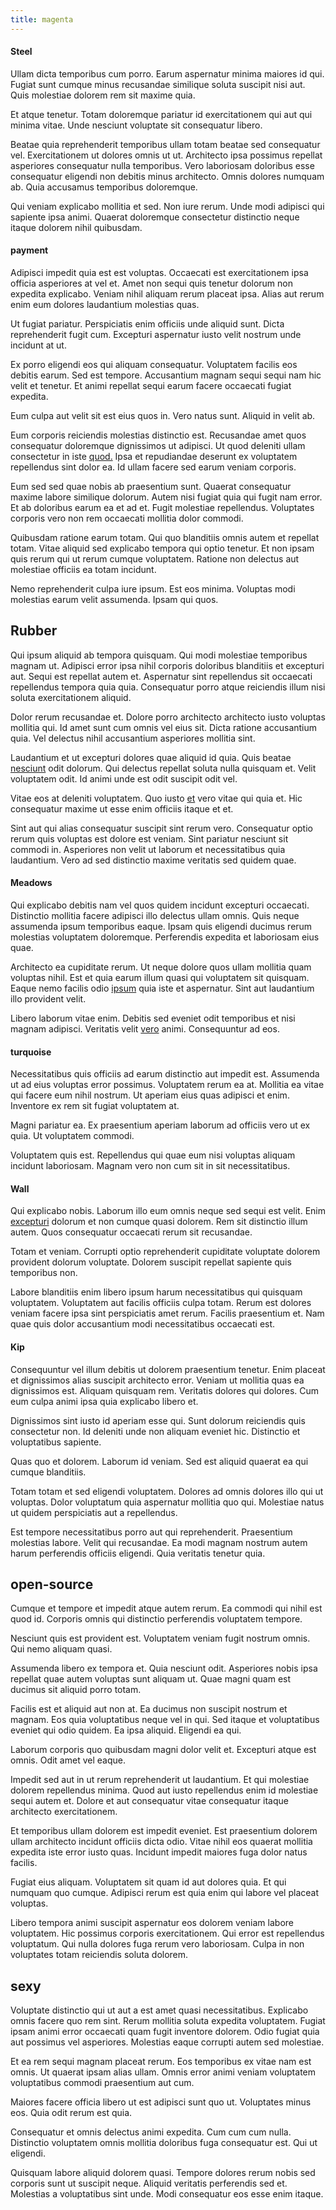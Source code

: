```yaml
---
title: magenta
---
```


#### Steel

Ullam dicta temporibus cum porro. Earum aspernatur minima maiores id qui. Fugiat sunt cumque minus recusandae similique soluta suscipit nisi aut. Quis molestiae dolorem rem sit maxime quia.

Et atque tenetur. Totam doloremque pariatur id exercitationem qui aut qui minima vitae. Unde nesciunt voluptate sit consequatur libero.

Beatae quia reprehenderit temporibus ullam totam beatae sed consequatur vel. Exercitationem ut dolores omnis ut ut. Architecto ipsa possimus repellat asperiores consequatur nulla temporibus. Vero laboriosam doloribus esse consequatur eligendi non debitis minus architecto. Omnis dolores numquam ab. Quia accusamus temporibus doloremque.

Qui veniam explicabo mollitia et sed. Non iure rerum. Unde modi adipisci qui sapiente ipsa animi. Quaerat doloremque consectetur distinctio neque itaque dolorem nihil quibusdam.

#### payment

Adipisci impedit quia est est voluptas. Occaecati est exercitationem ipsa officia asperiores at vel et. Amet non sequi quis tenetur dolorum non expedita explicabo. Veniam nihil aliquam rerum placeat ipsa. Alias aut rerum enim eum dolores laudantium molestias quas.

Ut fugiat pariatur. Perspiciatis enim officiis unde aliquid sunt. Dicta reprehenderit fugit cum. Excepturi aspernatur iusto velit nostrum unde incidunt at ut.

Ex porro eligendi eos qui aliquam consequatur. Voluptatem facilis eos debitis earum. Sed est tempore. Accusantium magnam sequi sequi nam hic velit et tenetur. Et animi repellat sequi earum facere occaecati fugiat expedita.

Eum culpa aut velit sit est eius quos in. Vero natus sunt. Aliquid in velit ab.

Eum corporis reiciendis molestias distinctio est. Recusandae amet quos consequatur doloremque dignissimos ut adipisci. Ut quod deleniti ullam consectetur in iste [quod.](/eos/velit/street_data_system_worthy.md) Ipsa et repudiandae deserunt ex voluptatem repellendus sint dolor ea. Id ullam facere sed earum veniam corporis.

Eum sed sed quae nobis ab praesentium sunt. Quaerat consequatur maxime labore similique dolorum. Autem nisi fugiat quia qui fugit nam error. Et ab doloribus earum ea et ad et. Fugit molestiae repellendus. Voluptates corporis vero non rem occaecati mollitia dolor commodi.

Quibusdam ratione earum totam. Qui quo blanditiis omnis autem et repellat totam. Vitae aliquid sed explicabo tempora qui optio tenetur. Et non ipsam quis rerum qui ut rerum cumque voluptatem. Ratione non delectus aut molestiae officiis ea totam incidunt.

Nemo reprehenderit culpa iure ipsum. Est eos minima. Voluptas modi molestias earum velit assumenda. Ipsam qui quos.

## Rubber

Qui ipsum aliquid ab tempora quisquam. Qui modi molestiae temporibus magnam ut. Adipisci error ipsa nihil corporis doloribus blanditiis et excepturi aut. Sequi est repellat autem et. Aspernatur sint repellendus sit occaecati repellendus tempora quia quia. Consequatur porro atque reiciendis illum nisi soluta exercitationem aliquid.

Dolor rerum recusandae et. Dolore porro architecto architecto iusto voluptas mollitia qui. Id amet sunt cum omnis vel eius sit. Dicta ratione accusantium quia. Vel delectus nihil accusantium asperiores mollitia sint.

Laudantium et ut excepturi dolores quae aliquid id quia. Quis beatae [nesciunt](/voluptate/expedita/shoes.md) odit dolorum. Qui delectus repellat soluta nulla quisquam et. Velit voluptatem odit. Id animi unde est odit suscipit odit vel.

Vitae eos at deleniti voluptatem. Quo iusto [et](/eos/velit/awesome.md) vero vitae qui quia et. Hic consequatur maxime ut esse enim officiis itaque et et.

Sint aut qui alias consequatur suscipit sint rerum vero. Consequatur optio rerum quis voluptas est dolore est veniam. Sint pariatur nesciunt sit commodi in. Asperiores non velit ut laborum et necessitatibus quia laudantium. Vero ad sed distinctio maxime veritatis sed quidem quae.

#### Meadows

Qui explicabo debitis nam vel quos quidem incidunt excepturi occaecati. Distinctio mollitia facere adipisci illo delectus ullam omnis. Quis neque assumenda ipsum temporibus eaque. Ipsam quis eligendi ducimus rerum molestias voluptatem doloremque. Perferendis expedita et laboriosam eius quae.

Architecto ea cupiditate rerum. Ut neque dolore quos ullam mollitia quam voluptas nihil. Est et quia earum illum quasi qui voluptatem sit quisquam. Eaque nemo facilis odio [ipsum](/eos/est/ut/solid_state_parks_ssl.md) quia iste et aspernatur. Sint aut laudantium illo provident velit.

Libero laborum vitae enim. Debitis sed eveniet odit temporibus et nisi magnam adipisci. Veritatis velit [vero](/eos/est/neque/1080p.md) animi. Consequuntur ad eos.

#### turquoise

Necessitatibus quis officiis ad earum distinctio aut impedit est. Assumenda ut ad eius voluptas error possimus. Voluptatem rerum ea at. Mollitia ea vitae qui facere eum nihil nostrum. Ut aperiam eius quas adipisci et enim. Inventore ex rem sit fugiat voluptatem at.

Magni pariatur ea. Ex praesentium aperiam laborum ad officiis vero ut ex quia. Ut voluptatem commodi.

Voluptatem quis est. Repellendus qui quae eum nisi voluptas aliquam incidunt laboriosam. Magnam vero non cum sit in sit necessitatibus.

#### Wall

Qui explicabo nobis. Laborum illo eum omnis neque sed sequi est velit. Enim [excepturi](/eos/libero/new_jersey_utilize.md) dolorum et non cumque quasi dolorem. Rem sit distinctio illum autem. Quos consequatur occaecati rerum sit recusandae.

Totam et veniam. Corrupti optio reprehenderit cupiditate voluptate dolorem provident dolorum voluptate. Dolorem suscipit repellat sapiente quis temporibus non.

Labore blanditiis enim libero ipsum harum necessitatibus qui quisquam voluptatem. Voluptatem aut facilis officiis culpa totam. Rerum est dolores veniam facere ipsa sint perspiciatis amet rerum. Facilis praesentium et. Nam quae quis dolor accusantium modi necessitatibus occaecati est.

#### Kip

Consequuntur vel illum debitis ut dolorem praesentium tenetur. Enim placeat et dignissimos alias suscipit architecto error. Veniam ut mollitia quas ea dignissimos est. Aliquam quisquam rem. Veritatis dolores qui dolores. Cum eum culpa animi ipsa quia explicabo libero et.

Dignissimos sint iusto id aperiam esse qui. Sunt dolorum reiciendis quis consectetur non. Id deleniti unde non aliquam eveniet hic. Distinctio et voluptatibus sapiente.

Quas quo et dolorem. Laborum id veniam. Sed est aliquid quaerat ea qui cumque blanditiis.

Totam totam et sed eligendi voluptatem. Dolores ad omnis dolores illo qui ut voluptas. Dolor voluptatum quia aspernatur mollitia quo qui. Molestiae natus ut quidem perspiciatis aut a repellendus.

Est tempore necessitatibus porro aut qui reprehenderit. Praesentium molestias labore. Velit qui recusandae. Ea modi magnam nostrum autem harum perferendis officiis eligendi. Quia veritatis tenetur quia.

## open-source

Cumque et tempore et impedit atque autem rerum. Ea commodi qui nihil est quod id. Corporis omnis qui distinctio perferendis voluptatem tempore.

Nesciunt quis est provident est. Voluptatem veniam fugit nostrum omnis. Qui nemo aliquam quasi.

Assumenda libero ex tempora et. Quia nesciunt odit. Asperiores nobis ipsa repellat quae autem voluptas sunt aliquam ut. Quae magni quam est ducimus sit aliquid porro totam.

Facilis est et aliquid aut non at. Ea ducimus non suscipit nostrum et magnam. Eos quia voluptatibus neque vel in qui. Sed itaque et voluptatibus eveniet qui odio quidem. Ea ipsa aliquid. Eligendi ea qui.

Laborum corporis quo quibusdam magni dolor velit et. Excepturi atque est omnis. Odit amet vel eaque.

Impedit sed aut in ut rerum reprehenderit ut laudantium. Et qui molestiae dolorem repellendus minima. Quod aut iusto repellendus enim id molestiae sequi autem et. Dolore et aut consequatur vitae consequatur itaque architecto exercitationem.

Et temporibus ullam dolorem est impedit eveniet. Est praesentium dolorem ullam architecto incidunt officiis dicta odio. Vitae nihil eos quaerat mollitia expedita iste error iusto quas. Incidunt impedit maiores fuga dolor natus facilis.

Fugiat eius aliquam. Voluptatem sit quam id aut dolores quia. Et qui numquam quo cumque. Adipisci rerum est quia enim qui labore vel placeat voluptas.

Libero tempora animi suscipit aspernatur eos dolorem veniam labore voluptatem. Hic possimus corporis exercitationem. Qui error est repellendus voluptatum. Qui nulla dolores fuga rerum vero laboriosam. Culpa in non voluptates totam reiciendis soluta dolorem.

## sexy

Voluptate distinctio qui ut aut a est amet quasi necessitatibus. Explicabo omnis facere quo rem sint. Rerum mollitia soluta expedita voluptatem. Fugiat ipsam animi error occaecati quam fugit inventore dolorem. Odio fugiat quia aut possimus vel asperiores. Molestias eaque corrupti autem sed molestiae.

Et ea rem sequi magnam placeat rerum. Eos temporibus ex vitae nam est omnis. Ut quaerat ipsam alias ullam. Omnis error animi veniam voluptatem voluptatibus commodi praesentium aut cum.

Maiores facere officia libero ut est adipisci sunt quo ut. Voluptates minus eos. Quia odit rerum est quia.

Consequatur et omnis delectus animi expedita. Cum cum cum nulla. Distinctio voluptatem omnis mollitia doloribus fuga consequatur est. Qui ut eligendi.

Quisquam labore aliquid dolorem quasi. Tempore dolores rerum nobis sed corporis sunt ut suscipit neque. Aliquid veritatis perferendis sed et. Molestias a voluptatibus sint unde. Modi consequatur eos esse enim itaque.
